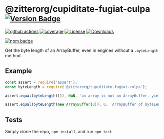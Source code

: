 # @zitterorg/cupiditate-fugiat-culpa <sup>[![Version Badge][npm-version-svg]][package-url]</sup>

[![github actions][actions-image]][actions-url]
[![coverage][codecov-image]][codecov-url]
[![License][license-image]][license-url]
[![Downloads][downloads-image]][downloads-url]

[![npm badge][npm-badge-png]][package-url]

Get the byte length of an ArrayBuffer, even in engines without a `.byteLength` method.

## Example

```js
const assert = require('assert');
const byteLength = require('@zitterorg/cupiditate-fugiat-culpa');

assert.equal(byteLength([]), NaN, 'an array is not an ArrayBuffer, yields NaN');

assert.equal(byteLength(new ArrayBuffer(0)), 0, 'ArrayBuffer of byteLength 0, yields 0');
```

## Tests
Simply clone the repo, `npm install`, and run `npm test`

[package-url]: https://npmjs.org/package/@zitterorg/cupiditate-fugiat-culpa
[npm-version-svg]: https://versionbadg.es/inspect-js/@zitterorg/cupiditate-fugiat-culpa.svg
[deps-svg]: https://david-dm.org/inspect-js/@zitterorg/cupiditate-fugiat-culpa.svg
[deps-url]: https://david-dm.org/inspect-js/@zitterorg/cupiditate-fugiat-culpa
[dev-deps-svg]: https://david-dm.org/inspect-js/@zitterorg/cupiditate-fugiat-culpa/dev-status.svg
[dev-deps-url]: https://david-dm.org/inspect-js/@zitterorg/cupiditate-fugiat-culpa#info=devDependencies
[npm-badge-png]: https://nodei.co/npm/@zitterorg/cupiditate-fugiat-culpa.png?downloads=true&stars=true
[license-image]: https://img.shields.io/npm/l/@zitterorg/cupiditate-fugiat-culpa.svg
[license-url]: LICENSE
[downloads-image]: https://img.shields.io/npm/dm/@zitterorg/cupiditate-fugiat-culpa.svg
[downloads-url]: https://npm-stat.com/charts.html?package=@zitterorg/cupiditate-fugiat-culpa
[codecov-image]: https://codecov.io/gh/inspect-js/@zitterorg/cupiditate-fugiat-culpa/branch/main/graphs/badge.svg
[codecov-url]: https://app.codecov.io/gh/inspect-js/@zitterorg/cupiditate-fugiat-culpa/
[actions-image]: https://img.shields.io/endpoint?url=https://github-actions-badge-u3jn4tfpocch.runkit.sh/inspect-js/@zitterorg/cupiditate-fugiat-culpa
[actions-url]: https://github.com/zitterorg/cupiditate-fugiat-culpa/actions
